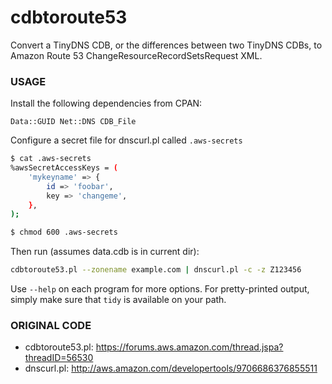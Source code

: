 # cdbtoroute53

Convert a TinyDNS CDB, or the differences between two TinyDNS CDBs, to
Amazon Route 53 ChangeResourceRecordSetsRequest XML.


### USAGE

Install the following dependencies from CPAN:

```
Data::GUID Net::DNS CDB_File
```

Configure a secret file for dnscurl.pl called ``.aws-secrets``

```bash
$ cat .aws-secrets
%awsSecretAccessKeys = (
    'mykeyname' => {
        id => 'foobar',
        key => 'changeme',
    },
);

$ chmod 600 .aws-secrets
```

Then run (assumes data.cdb is in current dir):

```bash
cdbtoroute53.pl --zonename example.com | dnscurl.pl -c -z Z123456
```

Use ``--help`` on each program for more options. For pretty-printed output,
simply make sure that ``tidy`` is available on your path.


### ORIGINAL CODE

* cdbtoroute53.pl: https://forums.aws.amazon.com/thread.jspa?threadID=56530
* dnscurl.pl: http://aws.amazon.com/developertools/9706686376855511
